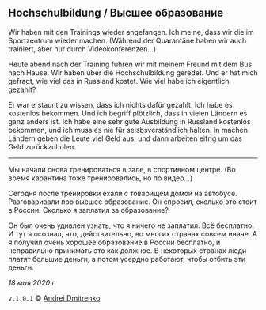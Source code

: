 ## Hochschulbildung / Высшее образование

Wir haben mit den Trainings wieder angefangen. Ich meine, dass wir die im Sportzentrum wieder machen. (Während der Quarantäne haben wir auch trainiert, aber nur durch Videokonferenzen...)

Heute abend nach der Training fuhren wir mit meinem Freund mit dem Bus nach Hause. Wir haben über die Hochschulbildung geredet. Und er hat mich gefragt, wie viel das in Russland kostet. Wie viel habe ich eigentlich gezahlt?

Er war erstaunt zu wissen, dass ich nichts dafür gezahlt. Ich habe es kostenlos bekommen. Und ich begriff plötzlich, dass in vielen Ländern es ganz anders ist. Ich habe eine sehr gute Ausbildung in Russland kostenlos bekommen, und ich muss es nie für selsbsverständlich halten. In machen Ländern geben die Leute viel Geld aus, und dann arbeiten eifrig um das Geld zurückzuholen.
___

Мы начали снова тренироваться в зале, в спортивном центре. (Во время карантина тоже тренировались, но по видео...)

Сегодня после тренировки ехали с товарищем домой на автобусе. Разговаривали про высшее образование. Он спросил, сколько это стоит в России. Сколько я заплатил за образование?

Он был очень удивлен узнать, что я ничего не заплатил. Всё бесплатно. И тут я осознал, что, действительно, во многих странах совсем иначе. А я получил очень хорошее образование в России бесплатно, и неправильно принимать это как должное. В некоторых странах люди платят большие деньги, а потом усердно работают, чтобы отбить эти деньги.

_18 мая 2020 г_

`v.1.0.1` &copy; [Andrei Dmitrenko](https://admitrenko.github.io/blog)

